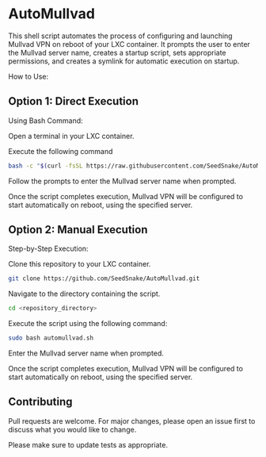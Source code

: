 # AutoMullvad
This shell script automates the process of configuring and launching Mullvad VPN on reboot of your LXC container. It prompts the user to enter the Mullvad server name, creates a startup script, sets appropriate permissions, and creates a symlink for automatic execution on startup.

How to Use:

## Option 1: Direct Execution
Using Bash Command:

Open a terminal in your LXC container.

Execute the following command

```bash
bash -c "$(curl -fsSL https://raw.githubusercontent.com/SeedSnake/AutoMullvad/main/automullvad.sh)"
```
Follow the prompts to enter the Mullvad server name when prompted.

Once the script completes execution, Mullvad VPN will be configured to start automatically on reboot, using the specified server.

## Option 2: Manual Execution
Step-by-Step Execution:

Clone this repository to your LXC container.

```bash
git clone https://github.com/SeedSnake/AutoMullvad.git
```
Navigate to the directory containing the script.

```bash
cd <repository_directory>
```
Execute the script using the following command:

```bash
sudo bash automullvad.sh
```
Enter the Mullvad server name when prompted.

Once the script completes execution, Mullvad VPN will be configured to start automatically on reboot, using the specified server.

## Contributing

Pull requests are welcome. For major changes, please open an issue first
to discuss what you would like to change.

Please make sure to update tests as appropriate.


